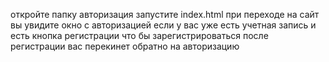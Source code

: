 откройте папку авторизация запустите index.html при переходе на сайт вы увидите окно с авторизацией если у вас уже есть учетная запись и есть кнопка регистрации что бы зарегистрироваться после регистрации вас перекинет обратно на авторизацию
